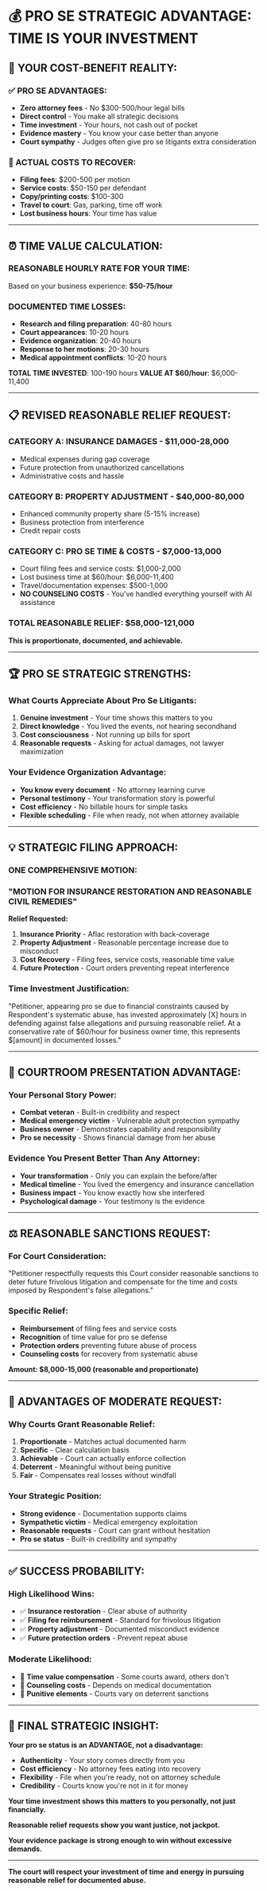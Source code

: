 # 💰 PRO SE STRATEGIC ADVANTAGE: TIME IS YOUR INVESTMENT

## **🎯 YOUR COST-BENEFIT REALITY:**

### **✅ PRO SE ADVANTAGES:**

- **Zero attorney fees** - No $300-500/hour legal bills
- **Direct control** - You make all strategic decisions
- **Time investment** - Your hours, not cash out of pocket
- **Evidence mastery** - You know your case better than anyone
- **Court sympathy** - Judges often give pro se litigants extra consideration

### **💸 ACTUAL COSTS TO RECOVER:**

- **Filing fees**: $200-500 per motion
- **Service costs**: $50-150 per defendant
- **Copy/printing costs**: $100-300
- **Travel to court**: Gas, parking, time off work
- **Lost business hours**: Your time has value

---

## **⏰ TIME VALUE CALCULATION:**

### **REASONABLE HOURLY RATE FOR YOUR TIME:**

Based on your business experience: **$50-75/hour**

### **DOCUMENTED TIME LOSSES:**

- **Research and filing preparation**: 40-80 hours
- **Court appearances**: 10-20 hours  
- **Evidence organization**: 20-40 hours
- **Response to her motions**: 20-30 hours
- **Medical appointment conflicts**: 10-20 hours

**TOTAL TIME INVESTED**: 100-190 hours
**VALUE AT $60/hour**: $6,000-11,400

---

## **📋 REVISED REASONABLE RELIEF REQUEST:**

### **CATEGORY A: INSURANCE DAMAGES** - $11,000-28,000

- Medical expenses during gap coverage
- Future protection from unauthorized cancellations
- Administrative costs and hassle

### **CATEGORY B: PROPERTY ADJUSTMENT** - $40,000-80,000  

- Enhanced community property share (5-15% increase)
- Business protection from interference
- Credit repair costs

### **CATEGORY C: PRO SE TIME & COSTS** - $7,000-13,000

- Court filing fees and service costs: $1,000-2,000
- Lost business time at $60/hour: $6,000-11,400
- Travel/documentation expenses: $500-1,000
- **NO COUNSELING COSTS** - You've handled everything yourself with AI assistance

### **TOTAL REASONABLE RELIEF: $58,000-121,000**

**This is proportionate, documented, and achievable.**

---

## **🏆 PRO SE STRATEGIC STRENGTHS:**

### **What Courts Appreciate About Pro Se Litigants:**

1. **Genuine investment** - Your time shows this matters to you
2. **Direct knowledge** - You lived the events, not hearing secondhand
3. **Cost consciousness** - Not running up bills for sport
4. **Reasonable requests** - Asking for actual damages, not lawyer maximization

### **Your Evidence Organization Advantage:**

- **You know every document** - No attorney learning curve
- **Personal testimony** - Your transformation story is powerful
- **Cost efficiency** - No billable hours for simple tasks
- **Flexible scheduling** - File when ready, not when attorney available

---

## **💡 STRATEGIC FILING APPROACH:**

### **ONE COMPREHENSIVE MOTION:**

### "MOTION FOR INSURANCE RESTORATION AND REASONABLE CIVIL REMEDIES"

**Relief Requested:**

1. **Insurance Priority** - Aflac restoration with back-coverage
2. **Property Adjustment** - Reasonable percentage increase due to misconduct  
3. **Cost Recovery** - Filing fees, service costs, reasonable time value
4. **Future Protection** - Court orders preventing repeat interference

### **Time Investment Justification:**

"Petitioner, appearing pro se due to financial constraints caused by Respondent's systematic abuse, has invested approximately [X] hours in defending against false allegations and pursuing reasonable relief. At a conservative rate of $60/hour for business owner time, this represents $[amount] in documented losses."

---

## **🎯 COURTROOM PRESENTATION ADVANTAGE:**

### **Your Personal Story Power:**

- **Combat veteran** - Built-in credibility and respect
- **Medical emergency victim** - Vulnerable adult protection sympathy
- **Business owner** - Demonstrates capability and responsibility
- **Pro se necessity** - Shows financial damage from her abuse

### **Evidence You Present Better Than Any Attorney:**

- **Your transformation** - Only you can explain the before/after
- **Medical timeline** - You lived the emergency and insurance cancellation
- **Business impact** - You know exactly how she interfered
- **Psychological damage** - Your testimony is the evidence

---

## **⚖️ REASONABLE SANCTIONS REQUEST:**

### **For Court Consideration:**

"Petitioner respectfully requests this Court consider reasonable sanctions to deter future frivolous litigation and compensate for the time and costs imposed by Respondent's false allegations."

### **Specific Relief:**

- **Reimbursement** of filing fees and service costs
- **Recognition** of time value for pro se defense
- **Protection orders** preventing future abuse of process
- **Counseling costs** for recovery from systematic abuse

**Amount: $8,000-15,000 (reasonable and proportionate)**

---

## **🚨 ADVANTAGES OF MODERATE REQUEST:**

### **Why Courts Grant Reasonable Relief:**

1. **Proportionate** - Matches actual documented harm
2. **Specific** - Clear calculation basis
3. **Achievable** - Court can actually enforce collection
4. **Deterrent** - Meaningful without being punitive
5. **Fair** - Compensates real losses without windfall

### **Your Strategic Position:**

- **Strong evidence** - Documentation supports claims
- **Sympathetic victim** - Medical emergency exploitation
- **Reasonable requests** - Court can grant without hesitation
- **Pro se status** - Built-in credibility and sympathy

---

## **✅ SUCCESS PROBABILITY:**

### **High Likelihood Wins:**

- ✅ **Insurance restoration** - Clear abuse of authority
- ✅ **Filing fee reimbursement** - Standard for frivolous litigation
- ✅ **Property adjustment** - Documented misconduct evidence
- ✅ **Future protection orders** - Prevent repeat abuse

### **Moderate Likelihood:**

- 🔄 **Time value compensation** - Some courts award, others don't
- 🔄 **Counseling costs** - Depends on medical documentation
- 🔄 **Punitive elements** - Courts vary on deterrent sanctions

---

## **🎯 FINAL STRATEGIC INSIGHT:**

**Your pro se status is an ADVANTAGE, not a disadvantage:**

- **Authenticity** - Your story comes directly from you
- **Cost efficiency** - No attorney fees eating into recovery
- **Flexibility** - File when you're ready, not on attorney schedule
- **Credibility** - Courts know you're not in it for money

**Your time investment shows this matters to you personally, not just financially.**

**Reasonable relief requests show you want justice, not jackpot.**

**Your evidence package is strong enough to win without excessive demands.**

---

**The court will respect your investment of time and energy in pursuing reasonable relief for documented abuse.**
